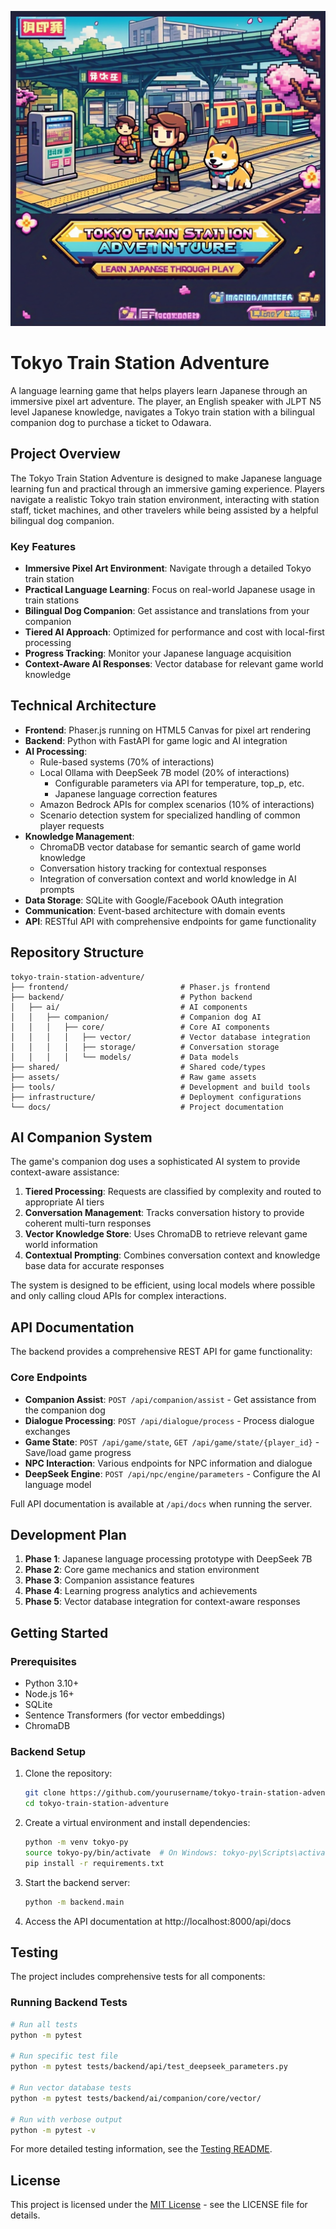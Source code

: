 ![Tokyo Train Station Adventure Banner](assets/images/banner.jpeg)

# Tokyo Train Station Adventure

A language learning game that helps players learn Japanese through an immersive pixel art adventure. The player, an English speaker with JLPT N5 level Japanese knowledge, navigates a Tokyo train station with a bilingual companion dog to purchase a ticket to Odawara.

## Project Overview

The Tokyo Train Station Adventure is designed to make Japanese language learning fun and practical through an immersive gaming experience. Players navigate a realistic Tokyo train station environment, interacting with station staff, ticket machines, and other travelers while being assisted by a helpful bilingual dog companion.

### Key Features

- **Immersive Pixel Art Environment**: Navigate through a detailed Tokyo train station
- **Practical Language Learning**: Focus on real-world Japanese usage in train stations
- **Bilingual Dog Companion**: Get assistance and translations from your companion
- **Tiered AI Approach**: Optimized for performance and cost with local-first processing
- **Progress Tracking**: Monitor your Japanese language acquisition
- **Context-Aware AI Responses**: Vector database for relevant game world knowledge

## Technical Architecture

- **Frontend**: Phaser.js running on HTML5 Canvas for pixel art rendering
- **Backend**: Python with FastAPI for game logic and AI integration
- **AI Processing**: 
  - Rule-based systems (70% of interactions)
  - Local Ollama with DeepSeek 7B model (20% of interactions)
    - Configurable parameters via API for temperature, top_p, etc.
    - Japanese language correction features
  - Amazon Bedrock APIs for complex scenarios (10% of interactions)
  - Scenario detection system for specialized handling of common player requests
- **Knowledge Management**:
  - ChromaDB vector database for semantic search of game world knowledge
  - Conversation history tracking for contextual responses
  - Integration of conversation context and world knowledge in AI prompts
- **Data Storage**: SQLite with Google/Facebook OAuth integration
- **Communication**: Event-based architecture with domain events
- **API**: RESTful API with comprehensive endpoints for game functionality

## Repository Structure

```
tokyo-train-station-adventure/
├── frontend/                         # Phaser.js frontend
├── backend/                          # Python backend
│   ├── ai/                           # AI components
│   │   ├── companion/                # Companion dog AI
│   │   │   ├── core/                 # Core AI components
│   │   │   │   ├── vector/           # Vector database integration
│   │   │   │   ├── storage/          # Conversation storage
│   │   │   │   └── models/           # Data models
├── shared/                           # Shared code/types
├── assets/                           # Raw game assets
├── tools/                            # Development and build tools
├── infrastructure/                   # Deployment configurations
└── docs/                             # Project documentation
```

## AI Companion System

The game's companion dog uses a sophisticated AI system to provide context-aware assistance:

1. **Tiered Processing**: Requests are classified by complexity and routed to appropriate AI tiers
2. **Conversation Management**: Tracks conversation history to provide coherent multi-turn responses
3. **Vector Knowledge Store**: Uses ChromaDB to retrieve relevant game world information
4. **Contextual Prompting**: Combines conversation context and knowledge base data for accurate responses

The system is designed to be efficient, using local models where possible and only calling cloud APIs for complex interactions.

## API Documentation

The backend provides a comprehensive REST API for game functionality:

### Core Endpoints

- **Companion Assist**: `POST /api/companion/assist` - Get assistance from the companion dog
- **Dialogue Processing**: `POST /api/dialogue/process` - Process dialogue exchanges
- **Game State**: `POST /api/game/state`, `GET /api/game/state/{player_id}` - Save/load game progress
- **NPC Interaction**: Various endpoints for NPC information and dialogue
- **DeepSeek Engine**: `POST /api/npc/engine/parameters` - Configure the AI language model

Full API documentation is available at `/api/docs` when running the server.

## Development Plan

1. **Phase 1**: Japanese language processing prototype with DeepSeek 7B
2. **Phase 2**: Core game mechanics and station environment
3. **Phase 3**: Companion assistance features
4. **Phase 4**: Learning progress analytics and achievements
5. **Phase 5**: Vector database integration for context-aware responses

## Getting Started

### Prerequisites

- Python 3.10+
- Node.js 16+
- SQLite
- Sentence Transformers (for vector embeddings)
- ChromaDB

### Backend Setup

1. Clone the repository:
   ```bash
   git clone https://github.com/yourusername/tokyo-train-station-adventure.git
   cd tokyo-train-station-adventure
   ```

2. Create a virtual environment and install dependencies:
   ```bash
   python -m venv tokyo-py
   source tokyo-py/bin/activate  # On Windows: tokyo-py\Scripts\activate
   pip install -r requirements.txt
   ```

3. Start the backend server:
   ```bash
   python -m backend.main
   ```

4. Access the API documentation at http://localhost:8000/api/docs

## Testing

The project includes comprehensive tests for all components:

### Running Backend Tests

```bash
# Run all tests
python -m pytest

# Run specific test file
python -m pytest tests/backend/api/test_deepseek_parameters.py

# Run vector database tests
python -m pytest tests/backend/ai/companion/core/vector/

# Run with verbose output
python -m pytest -v
```

For more detailed testing information, see the [Testing README](tests/README.md).

## License

This project is licensed under the [MIT License](LICENSE) - see the LICENSE file for details.

